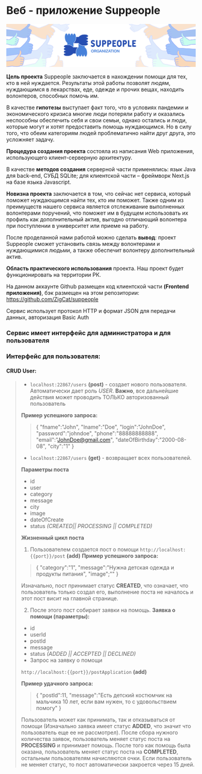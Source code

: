 # Веб - приложение Suppeople 
![image info](mainImg.png)

**Цель проекта**  Suppeople заключается в нахождении помощи для тех, кто в ней нуждается. Результаты этой работы позволят людям, нуждающимся в лекарствах, еде, одежде и прочих вещах, находить волонтеров, способных помочь им.

В качестве  **гипотезы**  выступает факт того, что в условиях пандемии и экономического кризиса многие люди потеряли работу и оказались неспособны обеспечить себя и свои семьи, однако остались и люди, которые могут и хотят предоставить помощь нуждающимся. Но в силу того, что обеим категориям людей проблематично найти друг друга, это усложняет задачу.

**Процедура создания проекта** состояла из написания Web приложения, использующего клиент-серверную архитектуру.

В качестве  **методов создания**  серверной части применялись: язык Java для back-end, СУБД SQLite; для клиентской части – фреймворк Next.js на базе языка Javascript.

**Новизна проекта** заключается в том, что сейчас нет сервиса, который поможет нуждающимся найти тех, кто им поможет. Также одним из преимуществ нашего сервиса является отслеживание выполненных волонтерами поручений, что поможет им в будущем использовать их профиль как дополнительный актив, выгодно отличающий волонтера при поступлении в университет или приеме на работу.

После проделанной нами работой можно сделать  **вывод**: проект Suppeople сможет установить связь между волонтерами и нуждающимися людьми, а также обеспечит волонтеру дополнительный актив.

**Область практического использования** проекта. Наш проект будет функционировать на территории РК.

На данном аккаунте Github размещен код клиентской части **(Frontend приложения)**, бэк размещен на этом репозитории: https://github.com/ZigCat/suppeople
 
Сервис использует протокол HTTP и формат JSON для передачи данных, авторизация Basic Auth
### Сервис имеет интерфейс для администратора и для пользователя
 ### Интерфейс для пользователя:
 #### CRUD User:
> - `localhost:22867/users` **(post)** - создает нового пользователя. Автоматически дает роль *USER*. **Важно**, все дальнейшие действия может проводить ТОЛЬКО авторизованный пользователь
>
> **Пример успешного запроса:**
>> {
>> "fname":"John",
>>  "lname":"Doe",
>>  "login":"JohnDoe",
>>  "password":"johndoe",
>>  "phone":"88888888888",
>>  "email":"JohnDoe@gmail.com",
>>  "dateOfBirthday":"2000-08-08",
>>  "city":"1"
>>  }
> - `localhost:22867/users` **(get)** - возвращает всех пользователей.
> 
> **Параметры поста**
>- id
>- user
>- category
>- message
>- city
>- image
>- dateOfCreate
>- status  *(CREATED|| PROCESSING || COMPLETED)*
>
> **Жизненный цикл поста**
>>
> 1. Пользователем создается пост о помощи
>  `http://localhost:{{port}}/post` **(add)**
>  **Пример успешного запроса:**
>>  {
>>  "category":"1",
>>  "message":"Нужна детская одежда и продукты питания",
>>  "image";""
>>  }
>> 
>  Изначально, пост принимает статус **CREATED**, что означает, что пользователь только создал его, выполнение поста не началось и этот пост висит на главной странице.
> 
> 2. После этого пост собирает заявки на помощь.
> **Заявка о помощи (параметры):**
>- id
> - userId
> - postId
> - message
> - status *(ADDED || ACCEPTED || DECLINED)*
> - Запрос на заявку о помощи
> 
> `http://localhost:{{port}}/postApplication` **(add)**
> 
>  **Пример удачного запроса:**
>> {
>> "postId":11,
>> "message":"Есть детский костюмчик на мальчика 10 лет, если вам нужен, то с удовольствием помогу"
>> }
>
> Пользователь может как принимать, так и отказываться от помощи (Изначально заявка имеет статус **ADDED**, что значит что пользователь еще ее не рассмотрел). После сбора нужного количества заявок, пользователь меняет статус поста на **PROCESSING** и принимает помощь. После того как помощь была оказана, пользователь меняет статус поста на **COMPLETED**, остальным пользователям начисляются очки. Если пользователь не меняет статус, то пост автоматически закроется через 15 дней.
